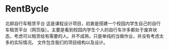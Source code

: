 # RentBycle
北邮自行车租赁平台
这是课程设计项目，初衷是搭建一个校园内学生自己的自行车租赁平台（网页版）。主要是看到校园内学生个人的自行车许多都处于废弃状态，考虑可以租赁给有需要的人。并不成熟，只是单纯的当做作业，并没有考虑太多的实际情况。
文件包含我们的项目结构以及设计。
